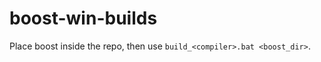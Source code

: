 boost-win-builds
================

Place boost inside the repo, then use `build_<compiler>.bat <boost_dir>`.
